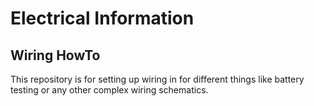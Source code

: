 # Electrical Information

## Wiring HowTo
This repository is for setting up wiring in for different things like battery testing or any other complex wiring schematics.
